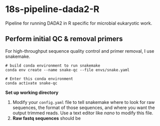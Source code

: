 # 18s-pipeline-dada2-R

Pipeline for running DADA2 in R specific for microbial eukaryotic work.



## Perform initial QC & removal primers

For high-throughput sequence quality control and primer removal, I use snakemake.

```
# build conda environment to run snakemake
conda env create --name snake-qc --file envs/snake.yaml

# Enter this conda environment
conda activate snake-qc
```

**Set up working directory**
1. Modify your ```config.yaml``` file to tell snakemake where to look for raw sequences, the format of those sequences, and where you want the output trimmed reads. Use a text editor like _nano_ to modify this file. 
2. **Raw fastq sequences** should be
